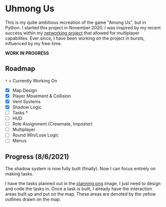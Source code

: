 # Uhmong Us

This is my quite ambitious recreation of the game "Among Us", but in Python. 
I started this project in November 2020. 
I was inspired by my recent success within my [networking project](https://github.com/Lance-Easley/Networking) that allowed for multiplayer capabilites.
Ever since, I have been working on the project in bursts, influenced by my free-time.

**WORK IN PROGRESS**

## Roadmap

`*` = Currently Working On

- [x] Map Design
- [x] Player Movement & Collision
- [x] Vent Systems
- [x] Shadow Logic
- [ ] Tasks *
- [ ] HUD
- [ ] Role Assignment (Crewmate, Imposter)
- [ ] Multiplayer
- [ ] Round Win/Lose Logic
- [ ] Menus

## Progress (8/6/2021)

The shadow system is now fully built (finally). 
Now I can focus entirely on making tasks.

I have the tasks planned out in the [planning.png](https://github.com/Lance-Easley/Uhmong-Us/blob/main/images/planning.png) image, I just need to design and code the tasks in.
Once a task is built, I already have the interaction areas built up and put on the map. 
These areas are denoted by the yellow outlines drawn on the map.
